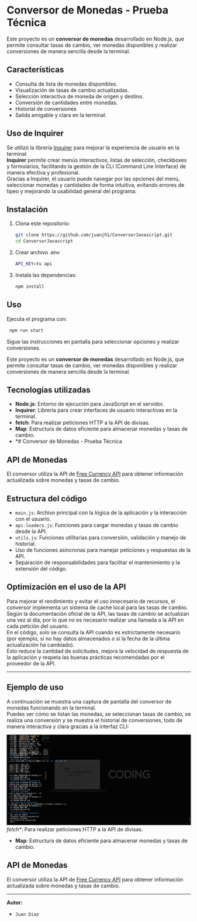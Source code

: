 # Conversor de Monedas - Prueba Técnica

Este proyecto es un **conversor de monedas** desarrollado en Node.js, que permite consultar tasas de cambio, ver monedas disponibles y realizar conversiones de manera sencilla desde la terminal.

## Características

- Consulta de lista de monedas disponibles.
- Visualización de tasas de cambio actualizadas.
- Selección interactiva de moneda de origen y destino.
- Conversión de cantidades entre monedas.
- Historial de conversiones 
- Salida amigable y clara en la terminal.

## Uso de Inquirer

Se utilizó la librería [Inquirer](https://www.npmjs.com/package/inquirer) para mejorar la experiencia de usuario en la terminal.  
**Inquirer** permite crear menús interactivos, listas de selección, checkboxes y formularios, facilitando la gestión de la CLI (Command Line Interface) de manera efectiva y profesional.  
Gracias a Inquirer, el usuario puede navegar por las opciones del menú, seleccionar monedas y cantidades de forma intuitiva, evitando errores de tipeo y mejorando la usabilidad general del programa.

## Instalación

1. Clona este repositorio:
   ```sh
   git clone https://github.com/juanjh1/ConversorJavascript.git
   cd ConversorJavascript
   ```
2. Crear archivo .env
   ```sh
   API_KEY=tu api
   ```
3. Instala las dependencias:
   ```sh
   npm install
   ```

## Uso

Ejecuta el programa con:

```sh
 npm run start
```

Sigue las instrucciones en pantalla para seleccionar opciones y realizar conversiones.


Este proyecto es un **conversor de monedas** desarrollado en Node.js, que permite consultar tasas de cambio, ver monedas disponibles y realizar conversiones de manera sencilla desde la terminal.


## Tecnologías utilizadas

- **Node.js**: Entorno de ejecución para JavaScript en el servidor.
- **Inquirer**: Librería para crear interfaces de usuario interactivas en la terminal.
- **fetch**: Para realizar peticiones HTTP a la API de divisas.
- **Map**: Estructura de datos eficiente para almacenar monedas y tasas de cambio.
- *# Conversor de Monedas - Prueba Técnica
## API de Monedas

El conversor utiliza la API de [Free Currency API](https://freecurrencyapi.com/) para obtener información actualizada sobre monedas y tasas de cambio.

## Estructura del código

- `main.js`: Archivo principal con la lógica de la aplicación y la interacción con el usuario.
- `api-loaders.js`: Funciones para cargar monedas y tasas de cambio desde la API.
- `utils.js`: Funciones utilitarias para conversión, validación y manejo de historial.
- Uso de funciones asíncronas para manejar peticiones y respuestas de la API.
- Separación de responsabilidades para facilitar el mantenimiento y la extensión del código.

## Optimización en el uso de la API

Para mejorar el rendimiento y evitar el uso innecesario de recursos, el conversor implementa un sistema de caché local para las tasas de cambio.  
Según la documentación oficial de la API, las tasas de cambio se actualizan una vez al día, por lo que no es necesario realizar una llamada a la API en cada petición del usuario.  
En el código, solo se consulta la API cuando es estrictamente necesario (por ejemplo, si no hay datos almacenados o si la fecha de la última actualización ha cambiado).  
Esto reduce la cantidad de solicitudes, mejora la velocidad de respuesta de la aplicación y respeta las buenas prácticas recomendadas por el proveedor de la API.

---

## Ejemplo de uso

A continuación se muestra una captura de pantalla del conversor de monedas funcionando en la terminal.  
Puedes ver cómo se listan las monedas, se seleccionan tasas de cambio, se realiza una conversión y se muestra el historial de conversiones, todo de manera interactiva y clara gracias a la interfaz CLI:

![Ejemplo de uso del conversor de monedas en la terminal](./screenshot.png)*fetch**: Para realizar peticiones HTTP a la API de divisas.
- **Map**: Estructura de datos eficiente para almacenar monedas y tasas de cambio.

## API de Monedas

El conversor utiliza la API de [Free Currency API](https://freecurrencyapi.com/) para obtener información actualizada sobre monedas y tasas de cambio.

---

**Autor:**  
- `Juan Diaz`

